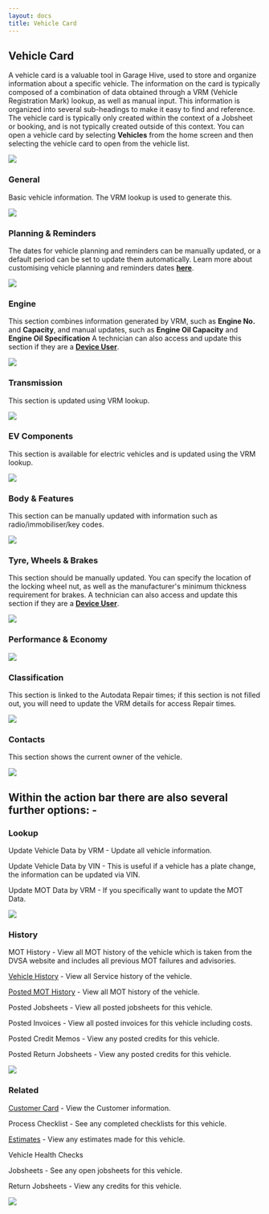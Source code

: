 ```yaml
---
layout: docs
title: Vehicle Card
---
```


## Vehicle Card 
A vehicle card is a valuable tool in Garage Hive, used to store and organize information about a specific vehicle. The information on the card is typically composed of a combination of data obtained through a VRM (Vehicle Registration Mark) lookup, as well as manual input. This information is organized into several sub-headings to make it easy to find and reference. The vehicle card is typically only created within the context of a Jobsheet or booking, and is not typically created outside of this context.
You can open a vehicle card by selecting **Vehicles** from the home screen and then selecting the vehicle card to open from the vehicle list.

   ![](media/garagehive-vehicle-card0.png)

### General 
Basic vehicle information. The VRM lookup is used to generate this.

   ![](media/garagehive-vehicle-card1.png)

### Planning & Reminders
The dates for vehicle planning and reminders can be manually updated, or a default period can be set to update them automatically. Learn more about customising vehicle planning and reminders dates [**here**](/docs/garagehive-customising-vehicle-reminder-dates.html "Customising Vehicle Reminder Dates").

   ![](media/garagehive-vehicle-card2.png)

### Engine 
This section combines information generated by VRM, such as **Engine No.** and **Capacity**, and manual updates, such as **Engine Oil Capacity** and **Engine Oil Specification** A technician can also access and update this section if they are a [**Device User**](/docs/garagehive-device-user.html "Device User").

   ![](media/garagehive-vehicle-card3.png)

### Transmission 
This section is updated using VRM lookup. 

   ![](media/garagehive-vehicle-card4.png)

### EV Components
This section is available for electric vehicles and is updated using the VRM lookup.

   ![](media/garagehive-vehicle-card4a.png)

### Body & Features 
This section can be manually updated with information such as radio/immobiliser/key codes. 

   ![](media/garagehive-vehicle-card5.png)

### Tyre, Wheels & Brakes
This section should be manually updated. You can specify the location of the locking wheel nut, as well as the manufacturer's minimum thickness requirement for brakes. A technician can also access and update this section if they are a [**Device User**](/docs/garagehive-device-user.html "Device User").

   ![](media/garagehive-vehicle-card6.png)

### Performance & Economy 

   ![](media/garagehive-vehicle-card7.png)

### Classification
This section is linked to the Autodata Repair times; if this section is not filled out, you will need to update the VRM details for access Repair times.

   ![](media/garagehive-vehicle-card8.png)

### Contacts 
This section shows the current owner of the vehicle. 

   ![](media/garagehive-vehicle-card9.png)

##  Within the action bar there are also several further options: -  

### Lookup 

Update Vehicle Data by VRM - Update all vehicle information. 

Update Vehicle Data by VIN - This is useful if a vehicle has a plate change, the information can be updated via VIN. 

Update MOT Data by VRM - If you specifically want to update the MOT Data. 

![](media/garagehive-vehicle-card10.png)

### History 

MOT History - View all MOT history of the vehicle which is taken from the DVSA website and includes all previous MOT failures and advisories. 

[Vehicle History](/docs/garagehive-service-history.html "Vehicle History") - View all Service history of the vehicle.

[Posted MOT History](/docs/garagehive-mot-history.html "MOT History") - View all MOT history of the vehicle. 

Posted Jobsheets - View all posted jobsheets for this vehicle.

Posted Invoices - View all posted invoices for this vehicle including costs. 

Posted Credit Memos - View any posted credits for this vehicle. 

Posted Return Jobsheets - View any posted credits for this vehicle. 

![](media/garagehive-vehicle-card11.png)

### Related 

[Customer Card](/docs/garagehive-create-a-customer-card.html "Customer Card") - View the Customer information.  

Process Checklist - See any completed checklists for this vehicle. 

[Estimates](/docs/garagehive-create-an-estimate.html "Estimates") - View any estimates made for this vehicle. 

Vehicle Health Checks 

Jobsheets - See any open jobsheets for this vehicle. 

Return Jobsheets - View any credits for this vehicle. 

![](media/garagehive-vehicle-card12.png)






